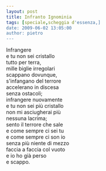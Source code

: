 ```yaml
---
layout: post
title: Infranto Ignominia
tags: [speciale,scheggia d'essenza,]
date: 2009-06-02 13:05:00
author: pietro
---
```

Infrangere<br/>e tu non sei cristallo<br/>tutto per terra,<br/>mille biglie irregolari<br/>scappano dovunque,<br/>s'infangano del terrore<br/>accelerano in discesa<br/>senza ostacoli;<br/>infrangere nuovamente<br/>e tu non sei più cristallo<br/>non mi asciugherai più<br/>nessuna lacrima;<br/>sento il terrore che sale<br/>e come sempre ci sei tu<br/>e come sempre ci son io<br/>senza più niente di mezzo<br/>faccia a faccia col vuoto<br/>e io ho già perso<br/>e scappo.
